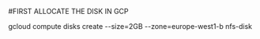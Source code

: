 #FIRST ALLOCATE THE DISK IN GCP

gcloud compute disks create --size=2GB --zone=europe-west1-b nfs-disk
